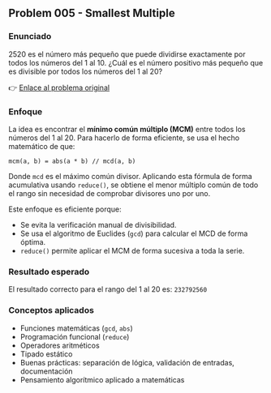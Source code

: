 ## Problem 005 - Smallest Multiple

### Enunciado
2520 es el número más pequeño que puede dividirse exactamente por todos los números del 1 al 10.
¿Cuál es el número positivo más pequeño que es divisible por todos los números del 1 al 20?

👉 [Enlace al problema original](https://projecteuler.net/problem=5)

### Enfoque
La idea es encontrar el **mínimo común múltiplo (MCM)** entre todos los números del 1 al 20.
Para hacerlo de forma eficiente, se usa el hecho matemático de que:

```
mcm(a, b) = abs(a * b) // mcd(a, b)
```

Donde `mcd` es el máximo común divisor.
Aplicando esta fórmula de forma acumulativa usando `reduce()`, se obtiene el menor múltiplo común de todo el rango sin necesidad de comprobar divisores uno por uno.

Este enfoque es eficiente porque:

* Se evita la verificación manual de divisibilidad.
* Se usa el algoritmo de Euclides (`gcd`) para calcular el MCD de forma óptima.
* `reduce()` permite aplicar el MCM de forma sucesiva a toda la serie.

### Resultado esperado
El resultado correcto para el rango del 1 al 20 es: `232792560`

### Conceptos aplicados
* Funciones matemáticas (`gcd`, `abs`)
* Programación funcional (`reduce`)
* Operadores aritméticos
* Tipado estático
* Buenas prácticas: separación de lógica, validación de entradas, documentación
* Pensamiento algorítmico aplicado a matemáticas
